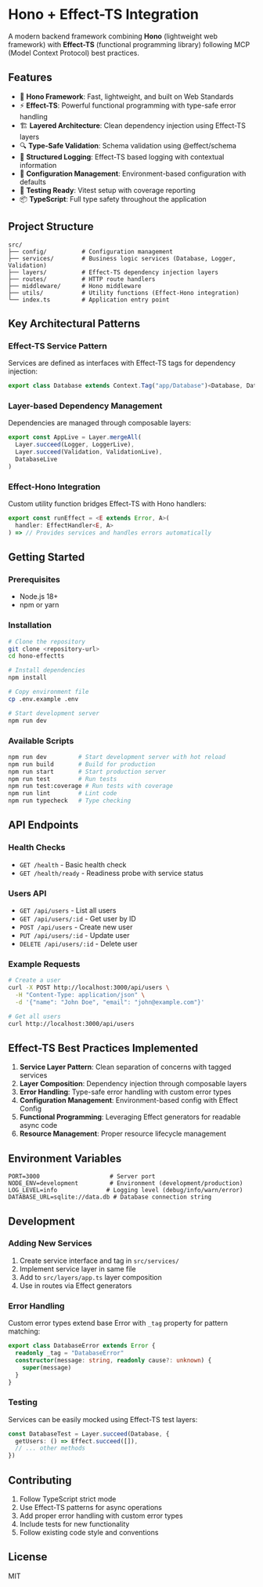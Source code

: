 # Hono + Effect-TS Integration

A modern backend framework combining **Hono** (lightweight web framework) with **Effect-TS** (functional programming library) following MCP (Model Context Protocol) best practices.

## Features

- 🚀 **Hono Framework**: Fast, lightweight, and built on Web Standards
- ⚡ **Effect-TS**: Powerful functional programming with type-safe error handling
- 🏗️ **Layered Architecture**: Clean dependency injection using Effect-TS layers
- 🔍 **Type-Safe Validation**: Schema validation using @effect/schema
- 📝 **Structured Logging**: Effect-TS based logging with contextual information
- 🔧 **Configuration Management**: Environment-based configuration with defaults
- 🧪 **Testing Ready**: Vitest setup with coverage reporting
- 📦 **TypeScript**: Full type safety throughout the application

## Project Structure

```
src/
├── config/          # Configuration management
├── services/        # Business logic services (Database, Logger, Validation)
├── layers/          # Effect-TS dependency injection layers
├── routes/          # HTTP route handlers
├── middleware/      # Hono middleware
├── utils/           # Utility functions (Effect-Hono integration)
└── index.ts         # Application entry point
```

## Key Architectural Patterns

### Effect-TS Service Pattern
Services are defined as interfaces with Effect-TS tags for dependency injection:

```typescript
export class Database extends Context.Tag("app/Database")<Database, DatabaseService>() {}
```

### Layer-based Dependency Management
Dependencies are managed through composable layers:

```typescript
export const AppLive = Layer.mergeAll(
  Layer.succeed(Logger, LoggerLive),
  Layer.succeed(Validation, ValidationLive),
  DatabaseLive
)
```

### Effect-Hono Integration
Custom utility function bridges Effect-TS with Hono handlers:

```typescript
export const runEffect = <E extends Error, A>(
  handler: EffectHandler<E, A>
) => // Provides services and handles errors automatically
```

## Getting Started

### Prerequisites
- Node.js 18+
- npm or yarn

### Installation

```bash
# Clone the repository
git clone <repository-url>
cd hono-effectts

# Install dependencies  
npm install

# Copy environment file
cp .env.example .env

# Start development server
npm run dev
```

### Available Scripts

```bash
npm run dev         # Start development server with hot reload
npm run build       # Build for production
npm run start       # Start production server
npm run test        # Run tests
npm run test:coverage # Run tests with coverage
npm run lint        # Lint code
npm run typecheck   # Type checking
```

## API Endpoints

### Health Checks
- `GET /health` - Basic health check
- `GET /health/ready` - Readiness probe with service status

### Users API
- `GET /api/users` - List all users
- `GET /api/users/:id` - Get user by ID
- `POST /api/users` - Create new user
- `PUT /api/users/:id` - Update user
- `DELETE /api/users/:id` - Delete user

### Example Requests

```bash
# Create a user
curl -X POST http://localhost:3000/api/users \
  -H "Content-Type: application/json" \
  -d '{"name": "John Doe", "email": "john@example.com"}'

# Get all users
curl http://localhost:3000/api/users
```

## Effect-TS Best Practices Implemented

1. **Service Layer Pattern**: Clean separation of concerns with tagged services
2. **Layer Composition**: Dependency injection through composable layers  
3. **Error Handling**: Type-safe error handling with custom error types
4. **Configuration Management**: Environment-based config with Effect Config
5. **Functional Programming**: Leveraging Effect generators for readable async code
6. **Resource Management**: Proper resource lifecycle management

## Environment Variables

```env
PORT=3000                    # Server port
NODE_ENV=development         # Environment (development/production)
LOG_LEVEL=info              # Logging level (debug/info/warn/error)
DATABASE_URL=sqlite://data.db # Database connection string
```

## Development

### Adding New Services

1. Create service interface and tag in `src/services/`
2. Implement service layer in same file
3. Add to `src/layers/app.ts` layer composition
4. Use in routes via Effect generators

### Error Handling

Custom error types extend base Error with `_tag` property for pattern matching:

```typescript
export class DatabaseError extends Error {
  readonly _tag = "DatabaseError"
  constructor(message: string, readonly cause?: unknown) {
    super(message)
  }
}
```

### Testing

Services can be easily mocked using Effect-TS test layers:

```typescript
const DatabaseTest = Layer.succeed(Database, {
  getUsers: () => Effect.succeed([]),
  // ... other methods
})
```

## Contributing

1. Follow TypeScript strict mode
2. Use Effect-TS patterns for async operations
3. Add proper error handling with custom error types
4. Include tests for new functionality
5. Follow existing code style and conventions

## License

MIT